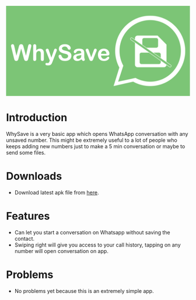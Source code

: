 ![](githubdocs/logo.png)

# Introduction
WhySave is a very basic app which opens WhatsApp conversation with any unsaved number.
This might be extremely useful to a lot of people who keeps adding new numbers just to make a 5 min conversation or maybe to send some files. 

# Downloads
- Download latest apk file from [here](https://github.com/supersu-man/WhySave/releases).

# Features
- Can let you start a conversation on Whatsapp without saving the contact.
- Swiping right will give you access to your call history, tapping on any number will open conversation on app.

# Problems
- No problems yet because this is an extremely simple app.
